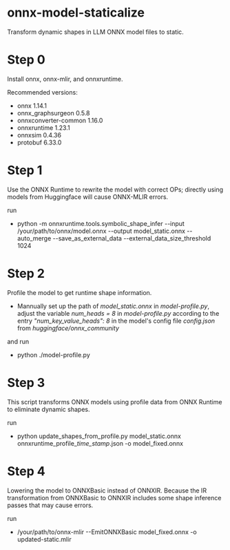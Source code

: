 # onnx-model-staticalize
Transform dynamic shapes in LLM ONNX model files to static.

# Step 0
Install onnx, onnx-mlir, and onnxruntime.

Recommended versions:
- onnx                 1.14.1
- onnx_graphsurgeon    0.5.8
- onnxconverter-common 1.16.0
- onnxruntime          1.23.1
- onnxsim              0.4.36
- protobuf             6.33.0

# Step 1
Use the ONNX Runtime to rewrite the model with correct OPs; directly using models from Huggingface will cause ONNX-MLIR errors.
 
run 
- python -m onnxruntime.tools.symbolic_shape_infer --input /your/path/to/onnx/model.onnx --output model_static.onnx --auto_merge --save_as_external_data --external_data_size_threshold 1024

# Step 2
Profile the model to get runtime shape information.

- Mannually set up the path of *model_static.onnx* in *model-profile.py*, adjust the variable *num_heads = 8* in *model-profile.py* according to the entry *"num_key_value_heads": 8* in the model's config file *config.json* from *huggingface/onnx_community*

and run
- python ./model-profile.py


# Step 3

This script transforms ONNX models using profile data from ONNX Runtime to eliminate dynamic shapes.

run 
- python update_shapes_from_profile.py model_static.onnx onnxruntime_profile_*time_stamp*.json -o model_fixed.onnx

# Step 4

Lowering the model to ONNXBasic instead of ONNXIR. Because the IR transformation from ONNXBasic to ONNXIR includes some shape inference passes that may cause errors.

run 
- /your/path/to/onnx-mlir --EmitONNXBasic model_fixed.onnx -o updated-static.mlir

